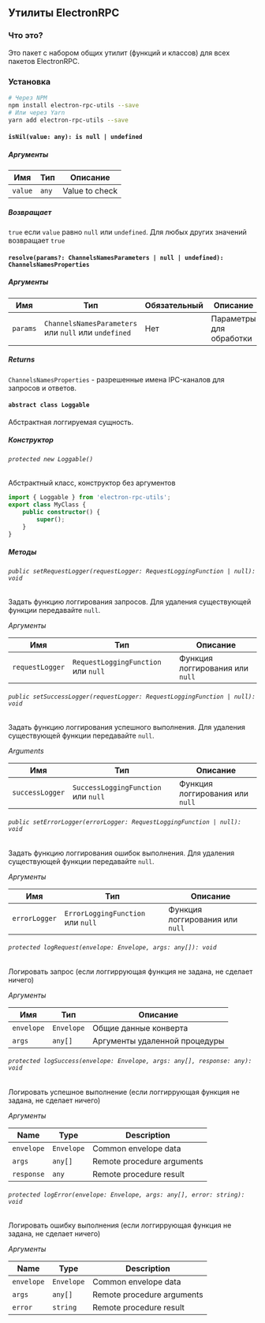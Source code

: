 ## Утилиты ElectronRPC

### Что это?
Это пакет с набором общих утилит (функций и классов) для всех пакетов ElectronRPC.

### Установка

```bash
# Через NPM
npm install electron-rpc-utils --save
# Или через Yarn
yarn add electron-rpc-utils --save
```

#### `isNil(value: any): is null | undefined`

##### Аргументы

| Имя     | Тип   | Описание       |
|---------|-------|----------------|
| `value` | `any` | Value to check |

##### Возвращает

`true` если `value` равно `null` или `undefined`. Для любых других значений возвращает `true`

#### `resolve(params?: ChannelsNamesParameters | null | undefined): ChannelsNamesProperties`

##### Аргументы

| Имя      | Тип                                                  | Обязательный | Описание                  |
|----------|------------------------------------------------------|--------------|---------------------------|
| `params` | `ChannelsNamesParameters` или `null` или `undefined` | Нет          | Параметры для обработки   |

##### Returns

`ChannelsNamesProperties` - разрешенные имена IPC-каналов для запросов и ответов.

#### `abstract class Loggable`

Абстрактная логгируемая сущность.

##### Конструктор

###### `protected new Loggable()`

Абстрактный класс, конструктор без аргументов

```typescript
import { Loggable } from 'electron-rpc-utils';
export class MyClass {
    public constructor() {
        super();
    }
}
```

##### Методы

###### `public setRequestLogger(requestLogger: RequestLoggingFunction | null): void`

Задать функцию логгирования запросов. Для удаления существующей функции передавайте `null`.

_Аргументы_

| Имя             | Тип                                 | Описание                        |
|-----------------|-------------------------------------|---------------------------------|
| `requestLogger` | `RequestLoggingFunction` или `null` | Функция логгирования или `null` |

###### `public setSuccessLogger(requestLogger: RequestLoggingFunction | null): void`

Задать функцию логгирования успешного выполнения. Для удаления существующей функции передавайте `null`.

_Arguments_

| Имя             | Тип                                 | Описание                        |
|-----------------|-------------------------------------|---------------------------------|
| `successLogger` | `SuccessLoggingFunction` или `null` | Функция логгирования или `null` |

###### `public setErrorLogger(errorLogger: RequestLoggingFunction | null): void`

Задать функцию логгирования ошибок выполнения. Для удаления существующей функции передавайте `null`.

_Аргументы_

| Имя           | Тип                               | Описание                        |
|---------------|-----------------------------------|---------------------------------|
| `errorLogger` | `ErrorLoggingFunction` или `null` | Функция логгирования или `null` |

###### `protected logRequest(envelope: Envelope, args: any[]): void`

Логировать запрос (если логгиррующая функция не задана, не сделает ничего)

_Аргументы_

| Имя        | Тип        | Описание                      |
|------------|------------|-------------------------------|
| `envelope` | `Envelope` | Общие данные конверта         |
| `args`     | `any[]`    | Аргументы удаленной процедуры |

###### `protected logSuccess(envelope: Envelope, args: any[], response: any): void`

Логировать успешное выполнение (если логгиррующая функция не задана, не сделает ничего)

_Аргументы_

| Name       | Type       | Description                |
|------------|------------|----------------------------|
| `envelope` | `Envelope` | Common envelope data       |
| `args`     | `any[]`    | Remote procedure arguments |
| `response` | `any`      | Remote procedure result    |

###### `protected logError(envelope: Envelope, args: any[], error: string): void`

Логировать ошибку выполнения (если логгиррующая функция не задана, не сделает ничего)

_Аргументы_

| Name       | Type       | Description                |
|------------|------------|----------------------------|
| `envelope` | `Envelope` | Common envelope data       |
| `args`     | `any[]`    | Remote procedure arguments |
| `error`    | `string`   | Remote procedure result    |
